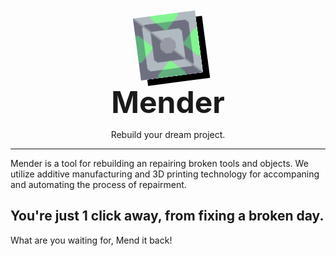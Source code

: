 <center>
    <img src="./mender.svg" width="100" style="transform: rotate(-7.5deg); box-shadow: 10px 10px black" />
    <p style="margin: 0.5rem; font-weight: bold;font-size: 3rem;">Mender</p>
    <p>Rebuild your dream project.</p>
    <hr />
</center>

Mender is a tool for rebuilding an repairing broken tools and objects. We utilize additive manufacturing and 3D printing technology for accompaning and automating the process of repairment.

## You're just 1 click away, from fixing a broken day.

What are you waiting for, Mend it back!

